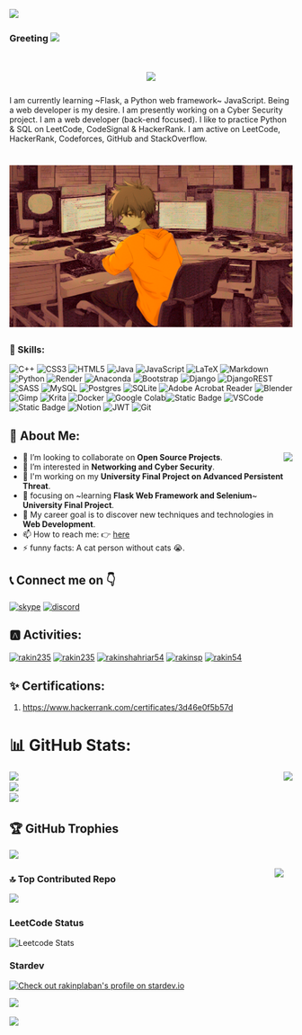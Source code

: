 ![](https://capsule-render.vercel.app/api?type=waving&color=gradient&height=100&section=header)

### Greeting  <img src="https://media.giphy.com/media/hvRJCLFzcasrR4ia7z/giphy.gif" width="28" style="display: inline-block;">
<!--[![An image of @rakinplaban's Holopin badges, which is a link to view their full Holopin profile](https://holopin.me/rakinplaban)](https://holopin.io/@rakinplaban)-->
<!--
<h1 align="center">
    <img src="https://readme-typing-svg.herokuapp.com/?font=Ubuntu&color=%fc0e0e&size=35&center=true&vCenter=true&width=500&height=70&duration=4000&lines=Hi+There!+👋;+I'm+Rakin+From+Bangladesh!;" />
</h1>
-->
<h1 align="center">
    <img src="https://readme-typing-svg.herokuapp.com/?font=Ubuntu&color=%fc0e0e&size=35&center=true&vCenter=true&width=500&height=70&duration=4000&lines=Keep+It+Simple,+Stupid;+Don't+repeat+yourself" />
</h1>


I am currently learning ~Flask, a Python web framework~ JavaScript. Being a web developer is my desire. I am presently working on a Cyber Security project. I am a web developer (back-end focused). I like to practice Python & SQL on LeetCode, CodeSignal & HackerRank. I am active on LeetCode, HackerRank, Codeforces, GitHub and StackOverflow.

<h1 align="center">
    <img src="github_anime1.png">
    <!--<img src="github_anime.jpg">-->
</h1>

### 🎳 Skills: 


![C++](https://img.shields.io/badge/c++-%2300599C.svg?style=for-the-badge&logo=c%2B%2B&logoColor=white) ![CSS3](https://img.shields.io/badge/css3-%231572B6.svg?style=for-the-badge&logo=css3&logoColor=white) ![HTML5](https://img.shields.io/badge/html5-%23E34F26.svg?style=for-the-badge&logo=html5&logoColor=white) ![Java](https://img.shields.io/badge/java-%23ED8B00.svg?style=for-the-badge&logo=openjdk&logoColor=white) ![JavaScript](https://img.shields.io/badge/javascript-%23323330.svg?style=for-the-badge&logo=javascript&logoColor=%23F7DF1E) ![LaTeX](https://img.shields.io/badge/latex-%23008080.svg?style=for-the-badge&logo=latex&logoColor=white) ![Markdown](https://img.shields.io/badge/markdown-%23000000.svg?style=for-the-badge&logo=markdown&logoColor=white) ![Python](https://img.shields.io/badge/python-3670A0?style=for-the-badge&logo=python&logoColor=ffdd54) ![Render](https://img.shields.io/badge/Render-%46E3B7.svg?style=for-the-badge&logo=render&logoColor=white) ![Anaconda](https://img.shields.io/badge/Anaconda-%2344A833.svg?style=for-the-badge&logo=anaconda&logoColor=white) ![Bootstrap](https://img.shields.io/badge/bootstrap-%238511FA.svg?style=for-the-badge&logo=bootstrap&logoColor=white) ![Django](https://img.shields.io/badge/django-%23092E20.svg?style=for-the-badge&logo=django&logoColor=white) ![DjangoREST](https://img.shields.io/badge/DJANGO-REST-ff1709?style=for-the-badge&logo=django&logoColor=white&color=ff1709&labelColor=gray) ![SASS](https://img.shields.io/badge/SASS-hotpink.svg?style=for-the-badge&logo=SASS&logoColor=white) ![MySQL](https://img.shields.io/badge/mysql-%2300000f.svg?style=for-the-badge&logo=mysql&logoColor=white) ![Postgres](https://img.shields.io/badge/postgres-%23316192.svg?style=for-the-badge&logo=postgresql&logoColor=white) ![SQLite](https://img.shields.io/badge/sqlite-%2307405e.svg?style=for-the-badge&logo=sqlite&logoColor=white) ![Adobe Acrobat Reader](https://img.shields.io/badge/Adobe%20Acrobat%20Reader-EC1C24.svg?style=for-the-badge&logo=Adobe%20Acrobat%20Reader&logoColor=white) ![Blender](https://img.shields.io/badge/blender-%23F5792A.svg?style=for-the-badge&logo=blender&logoColor=white) ![Gimp](https://img.shields.io/badge/Gimp-657D8B?style=for-the-badge&logo=gimp&logoColor=FFFFFF) ![Krita](https://img.shields.io/badge/Krita-203759?style=for-the-badge&logo=krita&logoColor=EEF37B) ![Docker](https://img.shields.io/badge/docker-%230db7ed.svg?style=for-the-badge&logo=docker&logoColor=white) 
![Google Colab](https://img.shields.io/badge/Colab-F9AB00?style=for-the-badge&logo=googlecolab&color=525252)![Static Badge](https://img.shields.io/badge/PyCharm-bbsdd?style=for-the-badge&logo=PyCharm&logoColor=White&color=black)
![VSCode](https://img.shields.io/badge/Visual_Studio_Code-0078D4?style=for-the-badge&logo=visual%20studio%20code&logoColor=white)
![Static Badge](https://img.shields.io/badge/Asana-2343?style=for-the-badge&logo=Asana&logoColor=Black&labelColor=Black&color=%23696969)
![Notion](https://img.shields.io/badge/Notion-%23000000.svg?style=for-the-badge&logo=notion&logoColor=white) ![JWT](https://img.shields.io/badge/JWT-black?style=for-the-badge&logo=JSON%20web%20tokens)
![Git](https://img.shields.io/badge/GIT-E44C30?style=for-the-badge&logo=git&logoColor=white)



## 🫠 About Me: 

<img align="right" src="https://i.giphy.com/media/v1.Y2lkPTc5MGI3NjExOTl1ZW9ja2sybzR1bmc5cDdwcmI5cGxnNjNhOXNpbmFtbjRrb3RjaiZlcD12MV9pbnRlcm5hbF9naWZfYnlfaWQmY3Q9cw/UVG0BN8TOMKkPOJS6e/giphy.gif" height="200">



- 💞 I’m looking to collaborate on **Open Source Projects**. 
- 👀 I’m interested in **Networking and Cyber Security**.
- 🔭 I'm working on my **University Final Project on Advanced Persistent Threat**.
- 🌱 focusing on ~learning **Flask Web Framework and Selenium**~ **University Final Project**.
- 🥅 My career goal is to discover new techniques and technologies in **Web Development**.
- 📫 How to reach me: 👉 [here](https://github.com/rakinplaban/rakinplaban/discussions)
- ⚡ funny facts: A cat person without cats 😭.


## 📞 Connect me on 👇

[<img src='https://winaero.com/blog/wp-content/uploads/2020/04/Skype-Icon-Logo-Big-256-2020.png' alt='skype' height='32' width='40'>](https://join.skype.com/invite/wdX8t4JazeJ7)  [<img src='https://static-00.iconduck.com/assets.00/discord-icon-2048x2048-o5mluhz2.png' alt='discord' height='32' width='40'>](https://discord.com/users/934874604399390740) 



 
## 🅰️ Activities:
<p align="left">
<a href="https://stackoverflow.com/users/16396049/rakin235" target="blank"><img align="center" src="https://raw.githubusercontent.com/rahuldkjain/github-profile-readme-generator/master/src/images/icons/Social/stack-overflow.svg" alt="rakin235" height="30" width="40" /></a>
<a href="https://instagram.com/rakin235" target="blank"><img align="center" src="https://raw.githubusercontent.com/rahuldkjain/github-profile-readme-generator/master/src/images/icons/Social/instagram.svg" alt="rakin235" height="30" width="40" /></a>
<a href="https://www.hackerrank.com/rakinshahriar54" target="blank"><img align="center" src="https://raw.githubusercontent.com/rahuldkjain/github-profile-readme-generator/master/src/images/icons/Social/hackerrank.svg" alt="rakinshahriar54" height="30" width="40" /></a>
<a href="https://codeforces.com/profile/rakinsp" target="blank"><img align="center" src="https://raw.githubusercontent.com/rahuldkjain/github-profile-readme-generator/master/src/images/icons/Social/codeforces.svg" alt="rakinsp" height="30" width="40" /></a>
<a href="https://www.leetcode.com/rakin54" target="blank"><img align="center" src="https://raw.githubusercontent.com/rahuldkjain/github-profile-readme-generator/master/src/images/icons/Social/leet-code.svg" alt="rakin54" height="30" width="40" /></a>
</p>
<!--
[<img src='https://upload.wikimedia.org/wikipedia/commons/thumb/e/ef/Stack_Overflow_icon.svg/768px-Stack_Overflow_icon.svg.png' alt='stackoverflow' height='30'>](https://stackoverflow.com/users/16396049/rakin235?tab=profile)   -  [<img src='https://upload.wikimedia.org/wikipedia/commons/1/19/LeetCode_logo_black.png' alt='leetcode' height='30'>](https://leetcode.com/rakin54/)  [<img src='https://upload.wikimedia.org/wikipedia/commons/6/65/HackerRank_logo.png' alt='hackerrank' height='30'>](https://www.hackerrank.com/rakinshahriar54?hr_r=1)  [<img src='https://lh3.googleusercontent.com/WsR_f03nbqW3qZjCZeXUYmnmhSWXo3hQhLX9hgl9QHydCgbXQi_VJeAwnmtuIgTHKdQ=h200' alt='codeforces' height='30'>](https://codeforces.com/profile/RakinSP) [<img src='https://s4-recruiting.cdn.greenhouse.io/external_greenhouse_job_boards/logos/400/037/100/original/CodeSignal_Symbol_RGB.png?1665521048' alt='codesignal' height='25'>](https://app.codesignal.com/profile/rakin_shah_p) [<img src='https://encrypted-tbn0.gstatic.com/images?q=tbn:ANd9GcQeuxPrzfkLTQ-k7vanooOy_qq9Vye2LBjlW0yD8G7wJw&s' alt='codingame' height='25'>](https://www.codingame.com/profile/6a1471f84e75952896860e9f55bd5c262906375)
-->

## ✨ Certifications:
1. https://www.hackerrank.com/certificates/3d46e0f5b57d

# 📊 GitHub Stats:

<img align="right" src="https://media.giphy.com/media/v1.Y2lkPTc5MGI3NjExNTB6MWNzcjF4YmxwaHl6ejBuc3RqY3hna24xM2t1NTZqeWp2YXYxOCZlcD12MV9zdGlja2Vyc19zZWFyY2gmY3Q9cw/cmCEsJZHYBPels360q/giphy.gif" height="200">

![](https://github-readme-stats.vercel.app/api?username=rakinplaban&theme=dark&hide_border=false&include_all_commits=false&count_private=false)<br/>
![](https://github-readme-streak-stats.herokuapp.com/?user=rakinplaban&theme=dark&hide_border=false)<br/>
![](https://github-readme-stats.vercel.app/api/top-langs/?username=rakinplaban&theme=dark&hide_border=false&include_all_commits=false&count_private=false&layout=compact)

## 🏆 GitHub Trophies
![](https://github-profile-trophy.vercel.app/?username=rakinplaban&theme=radical&no-frame=false&no-bg=true&margin-w=4)


<img align="right" src="https://i.imgflip.com/65efzo.gif" height="200">



### 🔝 Top Contributed Repo
![](https://github-contributor-stats.vercel.app/api?username=rakinplaban&limit=5&theme=dark&combine_all_yearly_contributions=true)

### LeetCode Status
![Leetcode Stats](https://leetcard.jacoblin.cool/rakin54)


### Stardev
[![Check out rakinplaban's profile on stardev.io](https://stardev.io/developers/rakinplaban/badge/languages/global.svg)](https://stardev.io/developers/rakinplaban)

<!--![](https://img.shields.io/badge/dynamic/json?&color=1f8acb&logo=codeforces&label=Codeforces&url=https://competitive-coding-api.herokuapp.com/api/codeforces/RakinSP&query=%24.<FIELD>&prefix=<TEXT>&style=for-the-badge&cacheSeconds=86400) -->

<!-- GitHub Profile Views Counter -->
![](https://komarev.com/ghpvc/?username=rakinplaban)

![](https://capsule-render.vercel.app/api?type=waving&color=gradient&height=100&section=footer)
